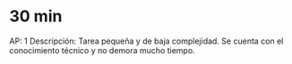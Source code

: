 # 30 min

AP: 1
Descripción: Tarea pequeña y de baja complejidad. Se cuenta con el conocimiento técnico y no demora mucho tiempo.